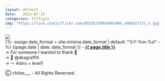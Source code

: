 ```yaml
---
layout: default
date:   2023-07-14
categories: tiffigra
img: "https://live.staticflickr.com/65535/53054501480_c665d171f1_n.jpg"
---
```


<picture>
    <source srcset="{{page.img}}" media="(min-width: 800px)">
    <img src="{{page.img}}" />
</picture>

<br>
{%- assign date_format = site.minima.date_format | default: "%Y-%m-%d" -%} 
<span class="post-meta">{{page.date | date: date_format }} - </span><a style="font-weight: 700;" href="https://www.instagram.com/chiloe____/">{{ page.title }}</a><br>
<span class="post-meta">
→ For someone I wanted to thank 🙏 <br>
→ 🥫 @akagraffiti<br>
→ 〰️ Astro + level1<br>
</span>

<span class="post-meta" onclick="window.location='https://www.instagram.com/chiloe____/'">Ⓒ chiloe___ - All Rights Reserved.</span>